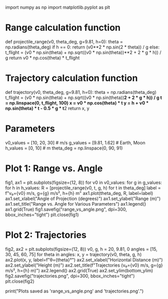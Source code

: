 import numpy as np
import matplotlib.pyplot as plt

# Range calculation function
def projectile_range(v0, theta_deg, g=9.81, h=0):
    theta = np.radians(theta_deg)
    if h == 0:
        return (v0**2 * np.sin(2 * theta)) / g
    else:
        t_flight = (v0 * np.sin(theta) + np.sqrt((v0 * np.sin(theta))**2 + 2 * g * h)) / g
        return v0 * np.cos(theta) * t_flight

# Trajectory calculation function
def trajectory(v0, theta_deg, g=9.81, h=0):
    theta = np.radians(theta_deg)
    t_flight = (v0 * np.sin(theta) + np.sqrt((v0 * np.sin(theta))**2 + 2 * g * h)) / g
    t = np.linspace(0, t_flight, 100)
    x = v0 * np.cos(theta) * t
    y = h + v0 * np.sin(theta) * t - 0.5 * g * t**2
    return x, y

# Parameters
v0_values = [10, 20, 30]  # m/s
g_values = [9.81, 1.62]   # Earth, Moon
h_values = [0, 10]        # m
theta_deg = np.linspace(0, 90, 91)

# Plot 1: Range vs. Angle
fig1, ax1 = plt.subplots(figsize=(12, 8))
for v0 in v0_values:
    for g in g_values:
        for h in h_values:
            R = [projectile_range(v0, t, g, h) for t in theta_deg]
            label = f"v₀={v0} m/s, g={g} m/s², h={h} m"
            ax1.plot(theta_deg, R, label=label)
ax1.set_xlabel("Angle of Projection (degrees)")
ax1.set_ylabel("Range (m)")
ax1.set_title("Range vs. Angle for Various Parameters")
ax1.legend()
ax1.grid(True)
fig1.savefig("range_vs_angle.png", dpi=300, bbox_inches="tight")
plt.close(fig1)

# Plot 2: Trajectories
fig2, ax2 = plt.subplots(figsize=(12, 8))
v0, g, h = 20, 9.81, 0
angles = [15, 30, 45, 60, 75]
for theta in angles:
    x, y = trajectory(v0, theta, g, h)
    ax2.plot(x, y, label=f"θ={theta}°")
ax2.set_xlabel("Horizontal Distance (m)")
ax2.set_ylabel("Height (m)")
ax2.set_title(f"Trajectories (v₀={v0} m/s, g={g} m/s², h={h} m)")
ax2.legend()
ax2.grid(True)
ax2.set_ylim(bottom_ylim)
fig2.savefig("trajectories.png", dpi=300, bbox_inches="tight")
plt.close(fig2)

print("Plots saved as 'range_vs_angle.png' and 'trajectories.png'.")













